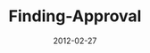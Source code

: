 ---
layout: music 
title: "Finding-Approval"
series: "A Place at the Table"
date: 2012-02-27 
description: "Brian Tome talks about our need for approval."
audio: "http://www.crossroads.net/players/media/hq/placeatthetable_03.mp3"
audio-duration: "37:54"
src: "http://www.crossroads.net/players/media/mediumHz/Table_190x110.jpg"
---